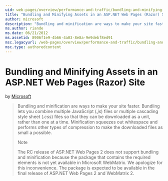 ```yaml
---
uid: web-pages/overview/performance-and-traffic/bundling-and-minifying-assets-in-an-aspnet-web-pages-razor-site
title: "Bundling and Minifying Assets in an ASP.NET Web Pages (Razor) Site | Microsoft Docs"
author: microsoft
description: "Bundling and minification are ways to make your site faster. Bundling lets you combine multiple JavaScript ( .js ) files or multiple cascading style sheet (..."
ms.author: riande
ms.date: 06/21/2012
ms.assetid: 8906f1e9-4b66-4a03-8e8a-9e9debf8ed91
msc.legacyurl: /web-pages/overview/performance-and-traffic/bundling-and-minifying-assets-in-an-aspnet-web-pages-razor-site
msc.type: authoredcontent
---
```

Bundling and Minifying Assets in an ASP.NET Web Pages (Razor) Site
====================
by [Microsoft](https://github.com/microsoft)

> Bundling and minification are ways to make your site faster. Bundling lets you combine multiple JavaScript (*.js*) files or multiple cascading style sheet (*.css*) files so that they can be downloaded as a unit, rather than one at a time. Minification squeezes out whitespace and performs other types of compression to make the downloaded files as small a possible.
> 
> > [!NOTE]
> > The RC release of ASP.NET Web Pages 2 does not support bundling and minification because the package that contains the required elements is not yet available in Microsoft WebMatrix. We apologize for this inconvenience. The package is expected to be available in the final release of ASP.NET Web Pages 2 and WebMatrix 2.
